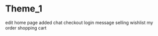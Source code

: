 # Theme_1
edit home page 
added 
  chat
  checkout
  login
  message
  selling
  wishlist
  my order
  shopping cart
